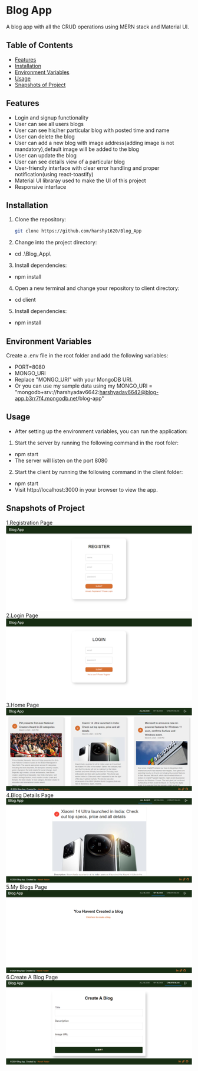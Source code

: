 # Blog App

A blog app with all the CRUD operations using MERN stack and Material UI.

## Table of Contents

- [Features](#features)
- [Installation](#installation)
- [Environment Variables](#environment-variables)
- [Usage](#usage)
- [Snapshots of Project](#snapshots-of-project)

## Features

- Login and signup functionality
- User can see all users blogs
- User can see his/her particular blog with posted time and name
- User can delete the blog
- User can add a new blog with image address(adding image is not mandatory),default image will be added to the blog
- User can update the blog
- User can see details view of a particular blog
- User-friendly interface with clear error handling and proper notification(using react-toastify)
- Material UI libraray used to make the UI of this project
- Responsive interface

## Installation

1. Clone the repository:

   ```bash
   git clone https://github.com/harshy1620/Blog_App

   ```

2. Change into the project directory:

- cd .\Blog_App\

3. Install dependencies:

- npm install

4. Open a new terminal and change your repository to client directory:

- cd client

5. Install dependencies:

- npm install

## Environment Variables

Create a .env file in the root folder and add the following variables:

- PORT=8080
- MONGO_URI
- Replace "MONGO_URI" with your MongoDB URI.
- Or you can use my sample data using my MONGO_URI = "mongodb+srv://harshyadav6642:harshyadav6642@blog-app.b3rr7f4.mongodb.net/blog-app"

## Usage

- After setting up the environment variables, you can run the application:

1. Start the server by running the following command in the root foler:

- npm start
- The server will listen on the port 8080

2. Start the client by running the following command in the client folder:

- npm start
- Visit http://localhost:3000 in your browser to view the app.

## Snapshots of Project
1.Registration Page ![Registration Page](https://github.com/harshy1620/Blog_App/blob/main/Register.png)
2.Login Page ![Login Page](https://github.com/harshy1620/Blog_App/blob/main/Login.png)
3.Home Page ![Home Page](https://github.com/harshy1620/Blog_App/blob/main/Home-Page.png)
4.Blog Details Page ![Blog Details Page](https://github.com/harshy1620/Blog_App/blob/main/Blog-Details.png)
5.My Blogs Page ![My Blogs Page](https://github.com/harshy1620/Blog_App/blob/main/My-Blogs.png)
6.Create A Blog Page ![Create A Blog Page](https://github.com/harshy1620/Blog_App/blob/main/Create-A-Blog.png)
